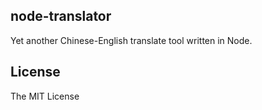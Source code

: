 node-translator
---

Yet another Chinese-English translate tool written in Node.

## License

The MIT License
